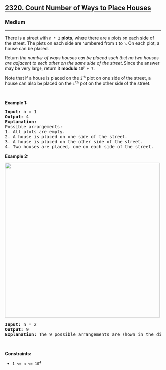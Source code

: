 <h2><a href="https://leetcode.com/problems/count-number-of-ways-to-place-houses/">2320. Count Number of Ways to Place Houses</a></h2><h3>Medium</h3><hr><p>There is a street with <code>n * 2</code> <strong>plots</strong>, where there are <code>n</code> plots on each side of the street. The plots on each side are numbered from <code>1</code> to <code>n</code>. On each plot, a house can be placed.</p>

<p>Return <em>the number of ways houses can be placed such that no two houses are adjacent to each other on the same side of the street</em>. Since the answer may be very large, return it <strong>modulo</strong> <code>10<sup>9</sup> + 7</code>.</p>

<p>Note that if a house is placed on the <code>i<sup>th</sup></code> plot on one side of the street, a house can also be placed on the <code>i<sup>th</sup></code> plot on the other side of the street.</p>

<p>&nbsp;</p>
<p><strong class="example">Example 1:</strong></p>

<pre>
<strong>Input:</strong> n = 1
<strong>Output:</strong> 4
<strong>Explanation:</strong> 
Possible arrangements:
1. All plots are empty.
2. A house is placed on one side of the street.
3. A house is placed on the other side of the street.
4. Two houses are placed, one on each side of the street.
</pre>

<p><strong class="example">Example 2:</strong></p>
<img alt="" src="https://assets.leetcode.com/uploads/2022/05/12/arrangements.png" style="width: 500px; height: 500px;" />
<pre>
<strong>Input:</strong> n = 2
<strong>Output:</strong> 9
<strong>Explanation:</strong> The 9 possible arrangements are shown in the diagram above.
</pre>

<p>&nbsp;</p>
<p><strong>Constraints:</strong></p>

<ul>
	<li><code>1 &lt;= n &lt;= 10<sup>4</sup></code></li>
</ul>
